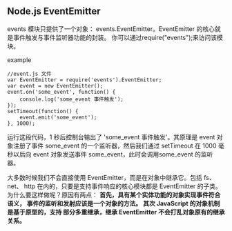 ## Node.js EventEmitter

events 模块只提供了一个对象： events.EventEmitter。EventEmitter 的核心就是事件触发与事件监听器功能的封装。
你可以通过require("events");来访问该模块。

example

```
//event.js 文件
var EventEmitter = require('events').EventEmitter; 
var event = new EventEmitter(); 
event.on('some_event', function() { 
	console.log('some_event 事件触发'); 
}); 
setTimeout(function() { 
	event.emit('some_event'); 
}, 1000); 
```

运行这段代码，1 秒后控制台输出了 'some_event 事件触发'。其原理是 event 对象注册了事件 some_event 的一个监听器，然后我们通过 setTimeout 在 1000 毫秒以后向 event 对象发送事件 some_event，此时会调用some_event 的监听器。

大多数时候我们不会直接使用 EventEmitter，而是在对象中继承它。包括 fs、net、 http 在内的，只要是支持事件响应的核心模块都是 EventEmitter 的子类。
为什么要这样做呢？原因有两点：
**首先，具有某个实体功能的对象实现事件符合语义， 事件的监听和发射应该是一个对象的方法。
其次 JavaScript 的对象机制是基于原型的，支持 部分多重继承，继承 EventEmitter 不会打乱对象原有的继承关系。**